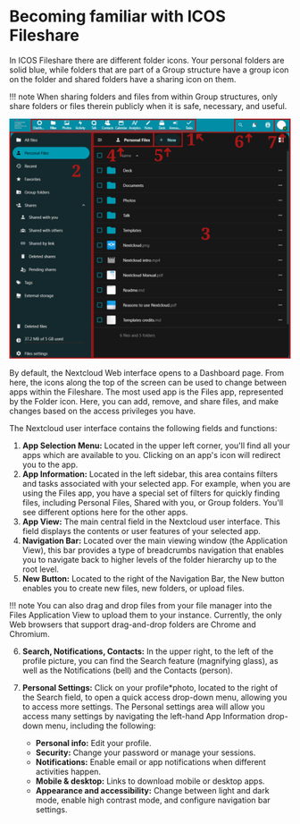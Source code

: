 # Becoming familiar with ICOS Fileshare

In ICOS Fileshare there are different folder icons. Your personal folders are
solid blue, while folders that are part of a Group structure have a group icon
on the folder and shared folders have a sharing icon on them. 

!!! note 
    When sharing folders and files from within Group structures, only share
    folders or files therein publicly when it is safe, necessary, and useful.

![Labeled screenshot of the Nextcloud user interface](img/basics.png)

By default, the Nextcloud Web interface opens to a Dashboard page. From here,
the icons along the top of the screen can be used to change between apps within
the Fileshare. The most used app is the Files app, represented by the Folder
icon. Here, you can add, remove, and share files, and make changes based on the
access privileges you have.

The Nextcloud user interface contains the following fields and functions:

1. **App Selection Menu:** Located in the upper left corner, you'll find all
   your apps which are available to you. Clicking on an app's icon will redirect
   you to the app.
2. **App Information:**  Located in the left sidebar, this area contains filters
   and tasks associated with your selected app. For example, when you are using
   the Files app, you have a special set of filters for quickly finding files,
   including Personal Files, Shared with you, or Group folders. You'll see
   different options here for the other apps.
3. **App View:** The main central field in the Nextcloud user interface. This
   field displays the contents or user features of your selected app.
4. **Navigation Bar:** Located over the main viewing window (the Application
   View), this bar provides a type of breadcrumbs navigation that enables you to
   navigate back to higher levels of the folder hierarchy up to the root level.
5. **New Button:** Located to the right of the Navigation Bar, the New button
   enables you to create new files, new folders, or upload files.

!!! note 
    You can also drag and drop files from your file manager into the Files
    Application View to upload them to your instance. Currently, the only Web
    browsers that support drag-and-drop folders are Chrome and Chromium.

6. **Search, Notifications, Contacts:** In the upper right, to the left of the
   profile picture, you can find the Search feature (magnifying glass), as well
   as the Notifications (bell) and the Contacts (person).
7. **Personal Settings:** Click on your profile*photo, located to the right of
   the Search field, to open a quick access drop-down menu, allowing you to
   access more settings. The Personal settings area will allow you access many
   settings by navigating the left-hand App Information drop-down menu,
   including the following:

    - **Personal info:** Edit your profile.
    - **Security:** Change your password or manage your sessions.
    - **Notifications:** Enable email or app notifications when different
      activities happen.
    - **Mobile & desktop:** Links to download mobile or desktop apps.
    - **Appearance and accessibility:** Change between light and dark mode,
      enable high contrast mode, and configure navigation bar settings.
